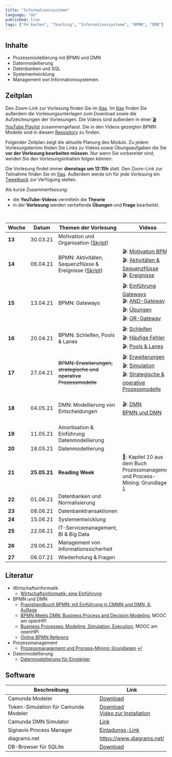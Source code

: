 ```yaml
---
title: "Informationssysteme"
language: "de"
published: true
tags: ["FH Aachen", "Teaching", "Informationssysteme", "BPMN", "DMN"]
---
```


## Inhalte

* Prozessmodellierung mit BPMN und DMN
* Datenmodellierung
* Datenbanken und SQL
* Systementwicklung
* Management von Informationssystemen.

## Zeitplan

Den Zoom-Link zur Vorlesung finden Sie im [Ilias](https://www.ili.fh-aachen.de/goto_elearning_crs_709545.html).
Im [Ilias](https://www.ili.fh-aachen.de/goto_elearning_crs_709545.html) finden Sie außerdem die Vorlesungsunterlagen zum Download sowie die Aufzeichnungen der Vorlesungen.
Die Videos sind außerdem in einer [🎬 YouTube Playlist](https://youtube.com/playlist?list=PLl09U8aTDcv1eIkxyPKNAKKmqPJR3RC0o)
zusammengefasst. Die in den Videos gezeigten BPMN Modelle sind in diesem [Repository](https://github.com/ceedee666/information_systems_lecture) zu finden. 

Folgender Zeitplan zeigt die aktuelle Planung des Moduls. Zu jedem Vorlesungstermin finden Sie Links zu Videos sowie 
Übungsaufgaben die Sie **vor der Vorlesung bearbeiten müssen**. Nur wenn Sie vorbereitet sind, werden Sie den Vorlesungsinhalten folgen können.

Die Vorlesung findet immer **dienstags um 12:15h** statt. Den Zoom-Link zur Teilnahme finden Sie im [Ilias](https://www.ili.fh-aachen.de/goto_elearning_crs_709545.html).
Außerdem werde ich für jede Vorlesung ein [Tweetback](https://tweedback.de) zur Verfügung stellen.

Als kurze Zusammenfassung:
* die **YouTube-Videos** vermitteln die **Theorie**
* in der **Vorlesung** werden vertiefende **Übungen** und **Frage** bearbeitet.

<br/>

| Woche   | Datum    | Themen der Vorlesung                       | Videos                                              | Aufgaben                       |
| ------- | -------- | ------------------------------------------ | --------------------------------------------------- | ------------------------------ |
| **13**  | 30.03.21 | Motivation und Organisation ([Skript](https://www.ili.fh-aachen.de/goto_elearning_file_709780_download.html))| |                  |
| **14**  | 06.04.21 | BPMN: Aktivitäten, Sequenzflüsse & Ereignisse ([Skript](https://www.ili.fh-aachen.de/goto_elearning_file_709781_download.html))| 🎬: [Motivation BPMN](https://youtu.be/UqvgfuY7DIQ) <br/> 🎬: [Aktivitäten & Sequenzflüsse](https://youtu.be/z4pWSXpN8Jo) <br/> 🎬: [Ereignisse](https://youtu.be/z4pWSXpN8Jo) |🛠: 2 und 3</br> ⁉️: [Quiz](https://quizizz.com/join?gc=55890834)|
| **15**  | 13.04.21 | BPMN: Gateways                             | 🎬: [Einführung Gateways](https://youtu.be/Ntb_IX7G97g) <br/> 🎬: [AND-Gateway](https://youtu.be/Ntb_IX7G97g) <br/> 🎬: [Übungen](https://youtu.be/fk_wNOJgHAY) <br/> 🎬: [OR-Gateway](https://youtu.be/gLGPpIxoi-o)| 🛠: 4 und 5.1<br/>  ⁉️: [Quiz](https://quizizz.com/join?gc=43472722) |
| **16**  | 20.04.21 | BPMN: Schleifen, Pools & Lanes             | 🎬: [Schleifen](https://youtu.be/ndgl-0da4NQ) <br/> 🎬: [Häufige Fehler](https://youtu.be/1fCD8Qrs_RU) <br/> 🎬: [Pools & Lanes](https://youtu.be/zxHxFI4oSuA) | 🛠: 6, 7, 8 und 9 |
| **17**  | 27.04.21 | ~~BPMN: Erweiterungen, strategische und operative Prozessmodelle~~ | 🎬: [Erweiterungen](https://youtu.be/spIondtFGFg) <br/> 🎬: [Simulation](https://youtu.be/t4jyoX6F74w) <br/> 🎬: [Strategische & operative Prozessmodelle](https://youtu.be/fKfe6COV8NE)| 🛠: 10, 11, 12 und 13 |
| **18**  | 04.05.21 | DMN: Modellierung von Entscheidungen       | 🎬: [DMN](https://youtu.be/FRACeoooLYE) <br/> [BPMN und DMN](https://youtu.be/C2qJRej_-xs)| 🛠️: 1 und 2 vom Übungsblatt zu DMN |
| **19**  | 11.05.21 | Amortisation & Einführung Datenmodellierung | | |
| **20**  | 18.05.21 | Datenmodellierung                          | | |
| **21**  | **25.05.21** | **Reading Week**                       | 📕: Kapitel 10 aus dem Buch Prozessmanagement und Process-Mining: Grundlagen. <sup id="a1">[1](#f1)</sup> | |
| **22**  | 01.06.21 | Datenbanken und Normalisierung             | | |
| **23**  | 08.06.21 | Datenbanktransaktionen                     | | |
| **24**  | 15.06.21 | Systementwicklung                          | | |
| **25**  | 22.06.21 | IT-Servicemanagement, BI & Big Data        | | |
| **26**  | 29.06.21 | Management von Informationssicherheit      | | | 
| **27**  | 06.07.21 | Wiederholung & Fragen                      | | | 


## Literatur

* Wirtschaftsinformatik
  * [Wirtschaftsinformatik: eine Einführung](https://www.pearson-studium.de/drm/reader/nu/code/lyxoqpaf3tbjefoc6rf36pwabg08godw)
* BPMN und DMN
  * [Praxishandbuch BPMN: mit Einführung in CMMN und DMN, 6. Auflage](https://www.hanser-kundencenter.de/fachbuch/artikel/9783446461123)
  * [BPMN Meets DMN: Business Process and Decision Modeling](https://open.hpi.de/courses/bpm2016/), MOOC am openHPI
  * [Business Processes: Modeling, Simulation, Execution](https://open.hpi.de/courses/bpm2019), MOOC am openHPI
  * [Online BPMN Referenz](https://camunda.com/bpmn/reference/)
* Prozessmanagement
  * [<b id="f1"></b> Prozessmanagement und Process-Mining: Grundlagen](https://www.degruyter.com/isbn/9783110500165) [↩](#a1)
* Datenmodellierung
  * [Datenmodellierung für Einsteiger](https://www.springer.com/de/book/9783658190699)


## Software

| Beschreibung | Link |
| ------------ | ------------ |
| Camunda Modeler | [Download](https://camunda.com/download/modeler/) |
| Token-Simulation für Camunda Modeler | [Download](https://github.com/bpmn-io/bpmn-js-token-simulation-plugin) <br/> [Video zur Installation](https://youtu.be/DVn-MwvQWNs)|
| Camunda DMN Simulator | [Link](https://consulting.camunda.com/dmn-simulator)|
| Signavio Process Manager | [Einladungs-Link](https://academic.signavio.com/p/register?link=23abdf2da412488b8a2b0a048827a472) |
| diagrams.net | https://www.diagrams.net/ |
| DB-Browser für SQLite | [Download](https://sqlitebrowser.org/) |
